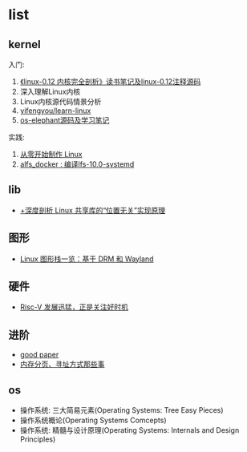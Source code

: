 # list
## kernel
入门:
1. [《linux-0.12 内核完全剖析》读书笔记及linux-0.12注释源码](https://github.com/yifengyou/linux-0.12)
1. 深入理解Linux内核
1. Linux内核源代码情景分析
1. [yifengyou/learn-linux](https://github.com/yifengyou/learn-linux)
1. [os-elephant源码及学习笔记](https://github.com/yifengyou/os-elephant)

实践:
1. [从零开始制作 Linux](https://juejin.im/entry/6844903600305635335)
1. [alfs_docker : 编译lfs-10.0-systemd](https://gitee.com/chenhao/alfs_docker)

## lib
- [+深度剖析 Linux 共享库的“位置无关”实现原理](https://tinylab.org/shlib-pic/)

## 图形
- [Linux 图形栈一览：基于 DRM 和 Wayland](https://tinylab.org/linux-graphics-stack-overview#author-footer)

## 硬件
- [Risc-V 发展迅猛，正是关注好时机](https://tinylab.org/riscv-overview/)

## 进阶
- [good paper](https://people.freebsd.org/~lstewart/articles/)
- [内存分页、寻址方式那些事](https://www.jianshu.com/p/b29dedb246d1)

## os
- 操作系统: 三大简易元素(Operating Systems: Tree Easy Pieces)
- 操作系统概论(Operating Systems Comcepts)
- 操作系统: 精髓与设计原理(Operating Systems: Internals and Design Principles)
